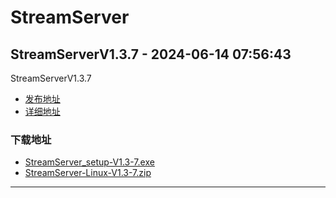 # StreamServer
## StreamServerV1.3.7 - 2024-06-14 07:56:43
StreamServerV1.3.7
*  [发布地址](https://github.com/jadehh/StreamServer/releases/tag/V1.3.7)
*  [详细地址](https://github.com/jadehh/jadehh_file/releases/tag/StreamServerV1.3.7)
### 下载地址
* [StreamServer_setup-V1.3-7.exe](https://gh.ddlc.top/https://github.com/jadehh/jadehh_file/releases/download/StreamServerV1.3.7/StreamServer_setup-V1.3-7.exe)
* [StreamServer-Linux-V1.3-7.zip](https://gh.ddlc.top/https://github.com/jadehh/jadehh_file/releases/download/StreamServerV1.3.7/StreamServer-Linux-V1.3-7.zip)
----